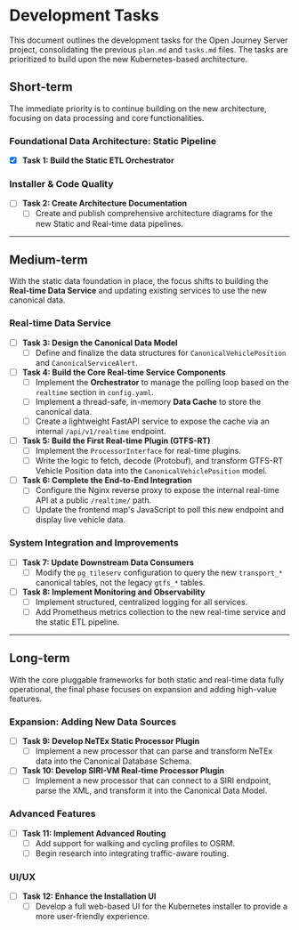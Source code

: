 # Development Tasks

This document outlines the development tasks for the Open Journey Server project, consolidating the previous `plan.md`
and `tasks.md` files. The tasks are prioritized to build upon the new Kubernetes-based architecture.

## Short-term

The immediate priority is to continue building on the new architecture, focusing on data processing and core
functionalities.

### Foundational Data Architecture: Static Pipeline

- [x] **Task 1: Build the Static ETL Orchestrator**

### Installer & Code Quality

- [ ] **Task 2: Create Architecture Documentation**
    - [ ] Create and publish comprehensive architecture diagrams for the new Static and Real-time data pipelines.

---

## Medium-term

With the static data foundation in place, the focus shifts to building the **Real-time Data Service** and updating
existing services to use the new canonical data.

### Real-time Data Service

- [ ] **Task 3: Design the Canonical Data Model**
    - [ ] Define and finalize the data structures for `CanonicalVehiclePosition` and `CanonicalServiceAlert`.
- [ ] **Task 4: Build the Core Real-time Service Components**
    - [ ] Implement the **Orchestrator** to manage the polling loop based on the `realtime` section in `config.yaml`.
    - [ ] Implement a thread-safe, in-memory **Data Cache** to store the canonical data.
    - [ ] Create a lightweight FastAPI service to expose the cache via an internal `/api/v1/realtime` endpoint.
- [ ] **Task 5: Build the First Real-time Plugin (GTFS-RT)**
    - [ ] Implement the `ProcessorInterface` for real-time plugins.
    - [ ] Write the logic to fetch, decode (Protobuf), and transform GTFS-RT Vehicle Position data into the
      `CanonicalVehiclePosition` model.
- [ ] **Task 6: Complete the End-to-End Integration**
    - [ ] Configure the Nginx reverse proxy to expose the internal real-time API at a public `/realtime/` path.
    - [ ] Update the frontend map's JavaScript to poll this new endpoint and display live vehicle data.

### System Integration and Improvements

- [ ] **Task 7: Update Downstream Data Consumers**
    - [ ] Modify the `pg_tileserv` configuration to query the new `transport_*` canonical tables, not the legacy
      `gtfs_*` tables.
- [ ] **Task 8: Implement Monitoring and Observability**
    - [ ] Implement structured, centralized logging for all services.
    - [ ] Add Prometheus metrics collection to the new real-time service and the static ETL pipeline.

---

## Long-term

With the core pluggable frameworks for both static and real-time data fully operational, the final phase focuses on
expansion and adding high-value features.

### Expansion: Adding New Data Sources

- [ ] **Task 9: Develop NeTEx Static Processor Plugin**
    - [ ] Implement a new processor that can parse and transform NeTEx data into the Canonical Database Schema.
- [ ] **Task 10: Develop SIRI-VM Real-time Processor Plugin**
    - [ ] Implement a new processor that can connect to a SIRI endpoint, parse the XML, and transform it into the
      Canonical Data Model.

### Advanced Features

- [ ] **Task 11: Implement Advanced Routing**
    - [ ] Add support for walking and cycling profiles to OSRM.
    - [ ] Begin research into integrating traffic-aware routing.

### UI/UX

- [ ] **Task 12: Enhance the Installation UI**
    - [ ] Develop a full web-based UI for the Kubernetes installer to provide a more user-friendly experience.
